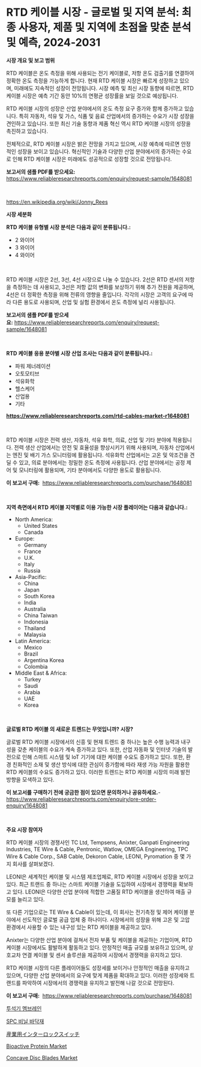 <p><h1>RTD 케이블 시장 - 글로벌 및 지역 분석: 최종 사용자, 제품 및 지역에 초점을 맞춘 분석 및 예측, 2024-2031</h1></p><p><strong>시장 개요 및 보고 범위</strong></p>
<p><p>RTD 케이블은 온도 측정을 위해 사용되는 전기 케이블로, 저항 온도 검출기를 연결하여 정확한 온도 측정을 가능하게 합니다. 현재 RTD 케이블 시장은 빠르게 성장하고 있으며, 미래에도 지속적인 성장이 전망됩니다. 시장 예측 및 최신 시장 동향에 따르면, RTD 케이블 시장은 예측 기간 동안 10%의 연평균 성장률을 보일 것으로 예상됩니다. </p><p>RTD 케이블 시장의 성장은 산업 분야에서의 온도 측정 요구 증가와 함께 증가하고 있습니다. 특히 자동차, 석유 및 가스, 식품 및 음료 산업에서의 증가하는 수요가 시장 성장을 견인하고 있습니다. 또한 최신 기술 동향과 제품 혁신 역시 RTD 케이블 시장의 성장을 촉진하고 있습니다.</p><p>전체적으로, RTD 케이블 시장은 밝은 전망을 가지고 있으며, 시장 예측에 따르면 안정적인 성장을 보이고 있습니다. 혁신적인 기술과 다양한 산업 분야에서의 증가하는 수요로 인해 RTD 케이블 시장은 미래에도 성공적으로 성장할 것으로 전망됩니다.</p></p>
<p><strong>보고서의 샘플 PDF를 받으세요:</strong> <a href="https://www.reliableresearchreports.com/enquiry/request-sample/1648081">https://www.reliableresearchreports.com/enquiry/request-sample/1648081</a></p>
<p>&nbsp;</p>
<p><a href="https://en.wikipedia.org/wiki/Jonny_Rees">https://en.wikipedia.org/wiki/Jonny_Rees</a></p>
<p><strong>시장 세분화</strong></p>
<p><strong>RTD 케이블 유형별 시장 분석은 다음과 같이 분류됩니다.:</strong></p>
<p><ul><li>2 와이어</li><li>3 와이어</li><li>4 와이어</li></ul></p>
<p>&nbsp;</p>
<p><p>RTD 케이블 시장은 2선, 3선, 4선 시장으로 나눌 수 있습니다. 2선은 RTD 센서의 저항을 측정하는 데 사용되고, 3선은 저항 값의 변화를 보상하기 위해 추가 전원을 제공하며, 4선은 더 정확한 측정을 위해 전류의 영향을 줄입니다. 각각의 시장은 고객의 요구에 따라 다른 용도로 사용되며, 산업 및 실험 환경에서 온도 측정에 널리 사용됩니다.</p></p>
<p><strong>보고서의 샘플 PDF를 받으세요:</strong>&nbsp;<a href="https://www.reliableresearchreports.com/enquiry/request-sample/1648081">https://www.reliableresearchreports.com/enquiry/request-sample/1648081</a></p>
<p>&nbsp;</p>
<p><strong> RTD 케이블 응용 분야별 시장 산업 조사는 다음과 같이 분류됩니다.:</strong></p>
<p><ul><li>파워 제너레이션</li><li>오토모티브</li><li>석유화학</li><li>헬스케어</li><li>산업용</li><li>기타</li></ul></p>
<p><strong><a href="https://www.reliableresearchreports.com/rtd-cables-market-r1648081">https://www.reliableresearchreports.com/rtd-cables-market-r1648081</a></strong></p>
<p>&nbsp;</p>
<p><p>RTD 케이블 시장은 전력 생산, 자동차, 석유 화학, 의료, 산업 및 기타 분야에 적용됩니다. 전력 생산 산업에서는 안전 및 효율성을 향상시키기 위해 사용되며, 자동차 산업에서는 엔진 및 배기 가스 모니터링에 활용됩니다. 석유화학 산업에서는 고온 및 악조건을 견딜 수 있고, 의료 분야에서는 정밀한 온도 측정에 사용됩니다. 산업 분야에서는 공정 제어 및 모니터링에 활용되며, 기타 분야에서도 다양한 용도로 활용됩니다.</p></p>
<p><strong>이 보고서 구매:</strong>&nbsp; <a href="https://www.reliableresearchreports.com/purchase/1648081">https://www.reliableresearchreports.com/purchase/1648081</a></p>
<p>&nbsp;</p>
<p><strong>지역 측면에서 RTD 케이블 지역별로 이용 가능한 시장 플레이어는 다음과 같습니다.:</strong></p>
<p><ul>
    <li>
        North America:
        <ul>
            <li>United States</li>
            <li>Canada</li>
        </ul>
    </li>
    <li>
        Europe:
        <ul>
            <li>Germany</li>
            <li>France</li>
            <li>U.K.</li>
            <li>Italy</li>
            <li>Russia</li>
        </ul>
    </li>
    <li>
        Asia-Pacific:
        <ul>
            <li>China</li>
            <li>Japan</li>
            <li>South Korea</li>
            <li>India</li>
            <li>Australia</li>
            <li>China Taiwan</li>
            <li>Indonesia</li>
            <li>Thailand</li>
            <li>Malaysia</li>
        </ul>
    </li>
    <li>
        Latin America:
        <ul>
            <li>Mexico</li>
            <li>Brazil</li>
            <li>Argentina Korea</li>
            <li>Colombia</li>
        </ul>
    </li>
    <li>
        Middle East & Africa:
        <ul>
            <li>Turkey</li>
            <li>Saudi</li>
            <li>Arabia</li>
            <li>UAE</li>
            <li>Korea</li>
        </ul>
    </li>
    </ul></p>
<p>&nbsp;</p>
<p><strong>글로벌 RTD 케이블 의 새로운 트렌드는 무엇입니까? 시장?</strong></p>
<p><p>글로벌 RTD 케이블 시장에서의 신흥 및 현재 트렌드 중 하나는 높은 수행 능력과 내구성을 갖춘 케이블의 수요가 계속 증가하고 있다. 또한, 산업 자동화 및 인터넷 기술의 발전으로 인해 스마트 시스템 및 IoT 기기에 대한 케이블 수요도 증가하고 있다. 또한, 환경 친화적인 소재 및 생산 방식에 대한 관심이 증가함에 따라 재생 가능 자원을 활용한 RTD 케이블의 수요도 증가하고 있다. 이러한 트렌드는 RTD 케이블 시장의 미래 발전 방향을 모색하고 있다.</p></p>
<p><strong>이 보고서를 구매하기 전에 궁금한 점이 있으면 문의하거나 공유하세요.</strong>- <a href="https://www.reliableresearchreports.com/enquiry/pre-order-enquiry/1648081">https://www.reliableresearchreports.com/enquiry/pre-order-enquiry/1648081</a></p>
<p>&nbsp;</p>
<p><strong>주요 시장 참여자</strong></p>
<p><p>RTD 케이블 시장의 경쟁사인 TC Ltd, Tempsens, Anixter, Ganpati Engineering Industries, TE Wire & Cable, Pentronic, Watlow, OMEGA Engineering, TPC Wire & Cable Corp., SAB Cable, Dekoron Cable, LEONI, Pyromation 중 몇 가지 회사를 살펴보겠다. </p><p>LEONI은 세계적인 케이블 및 시스템 제조업체로, RTD 케이블 시장에서 성장을 보이고 있다. 최근 트랜드 중 하나는 스마트 케이블 기술을 도입하여 시장에서 경쟁력을 확보하고 있다. LEONI은 다양한 산업 분야에 적합한 고품질 RTD 케이블을 생산하여 매출 규모를 늘리고 있다.</p><p>또 다른 기업으로는 TE Wire & Cable이 있는데, 이 회사는 전기측정 및 제어 케이블 분야에서 선도적인 글로벌 공급 업체 중 하나이다. 시장에서의 성장을 위해 고온 및 고압 환경에서 사용할 수 있는 내구성 있는 RTD 케이블을 제공하고 있다.</p><p>Anixter는 다양한 산업 분야에 걸쳐서 전자 부품 및 케이블을 제공하는 기업이며, RTD 케이블 시장에서도 활발하게 활동하고 있다. 안정적인 매출 규모를 보유하고 있으며, 상호교차 연결 케이블 및 센서 솔루션을 제공하여 시장에서 경쟁력을 유지하고 있다.</p><p>RTD 케이블 시장의 다른 플레이어들도 성장세를 보이거나 안정적인 매출을 유지하고 있으며, 다양한 산업 분야에서의 요구에 맞게 제품을 확대하고 있다. 이러한 성장세와 트랜드를 파악하여 시장에서의 경쟁력을 유지하고 발전해 나갈 것으로 전망된다.</p></p>
<p><strong>이 보고서 구매:</strong>&nbsp;&nbsp;<a href="https://www.reliableresearchreports.com/purchase/1648081">https://www.reliableresearchreports.com/purchase/1648081</a></p>
<p><p><a href="https://github.com/rcabello548/Market-Research-Report-List-3/blob/main/601796465284.md">투석기 멤브레인</a></p><p><a href="https://github.com/KellyLyncyh543964/Market-Research-Report-List-3/blob/main/961528765283.md">SPC 비닐 바닥재</a></p><p><a href="https://github.com/zjkmgcs938405/Market-Research-Report-List-3/blob/main/562165051104.md">産業用インターロックスイッチ</a></p><p><a href="https://medium.com/@bethelokon998/global-bioactive-protein-market-analysis-trends-forecasts-and-growth-opportunities-2024-2031-7e3b8ac03c44">Bioactive Protein Market</a></p><p><a href="https://issuu.com/reportprime-2/docs/concave-disc-blades-market-size-2030.pptx">Concave Disc Blades Market</a></p></p>
